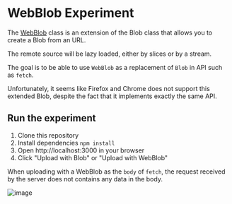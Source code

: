 # WebBlob Experiment

The [WebBlob](./WebBlob.js) class is an extension of the Blob class that allows
you to create a Blob from an URL.

The remote source will be lazy loaded, either by slices or by a stream.

The goal is to be able to use `WebBlob` as a replacement of `Blob` in API such as `fetch`.

Unfortunately, it seems like Firefox and Chrome does not support this extended Blob,
despite the fact that it implements exactly the same API.

## Run the experiment

1. Clone this repository
2. Install dependencies `npm install`
3. Open http://localhost:3000 in your browser
4. Click "Upload with Blob" or "Upload with WebBlob"

When uploading with a WebBlob as the `body` of `fetch`, the request received by the server does not contains any data in the body.

![image](https://user-images.githubusercontent.com/4447392/229648146-67a13bad-84c2-4096-a463-77d174ba867f.png)
